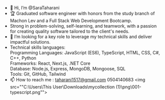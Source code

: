 - 👋 Hi, I’m @SaraTaharani
- 🏆 Graduated software engineer with honors from the study branch of Machon Lev and a Full Stack Web Development Bootcamp.
- Strong in problem-solving, self-learning, and teamwork, with a passion for creating quality software tailored to the client's needs.
- 👀 I’m looking for a key role to leverage my technical skills and deliver impactful solutions.
- Technical skills languages: <br>
Programming Languages:
JavaScript (ES6), TypeScript, HTML, CSS, C#, C++, Python <br>
Frameworks:
React, Next.js, .NET Core <br>
Database:
Node.js, Express, MongoDB, Mongoose, SQL<br>
Tools:
Git, GitHub, Tailwind
- 📫 How to reach me :
  taharani1517@gmail.com
  0504140683
<img src=""C:\Users\This User\Downloads\mycollection (1)\png\001-typescript.png"">

<!---
SaraTaharani/SaraTaharani is a ✨ special ✨ repository because its `README.md` (this file) appears on your GitHub profile.
You can click the Preview link to take a look at your changes.
--->
